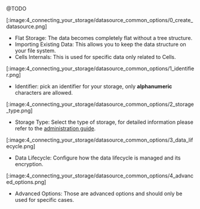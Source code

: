@TODO


[:image:4_connecting_your_storage/datasource_common_options/0_create_datasource.png]

- Flat Storage: The data becomes completely flat without a tree structure.
- Importing Existing Data: This allows you to keep the data structure on your file system.
- Cells Internals: This is used for specific data only related to Cells.

[:image:4_connecting_your_storage/datasource_common_options/1_identifier.png]

- Identifier: pick an identifier for your storage, only **alphanumeric** characters are allowed.

[:image:4_connecting_your_storage/datasource_common_options/2_storage_type.png]

- Storage Type: Select the type of storage, for detailed information please refer to the [administration guide](./create-datasources).

[:image:4_connecting_your_storage/datasource_common_options/3_data_lifecycle.png]

- Data Lifecycle: Configure how the data lifecycle is managed and its encryption.

[:image:4_connecting_your_storage/datasource_common_options/4_advanced_options.png]

- Advanced Options: Those are advanced options and should only be used for specific cases.
